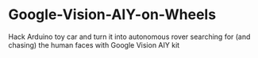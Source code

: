 # Google-Vision-AIY-on-Wheels
Hack Arduino toy car and turn it into autonomous rover searching for (and chasing) the human faces with Google Vision AIY kit


